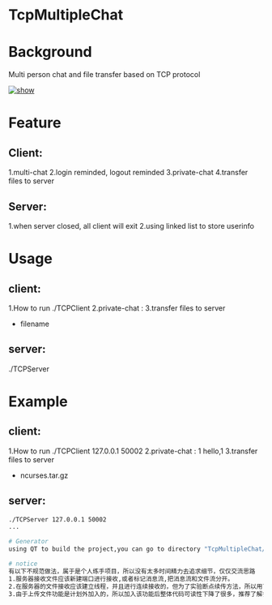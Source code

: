 # TcpMultipleChat
# Background
Multi person chat and file transfer based on TCP protocol


[![show](https://img.shields.io/badge/readme%20style-standard-brightgreen.svg?style=flat-square)](https://github.com/RichardLitt/standard-readme)


# Feature
## Client:
1.multi-chat
2.login reminded, logout reminded
3.private-chat
4.transfer files to server
## Server:
1.when server closed, all client will exit
2.using linked list to store userinfo

# Usage
## client:
1.How to run
./TCPClient <ip> <port>
2.private-chat
: <ID> <meassage>
3.transfer files to server
 + filename

## server:
./TCPServer <ip> <port>

# Example
## client:
1.How to run
./TCPClient 127.0.0.1 50002
2.private-chat
: 1 hello,1
3.transfer files to server
+ ncurses.tar.gz

## server:
```sh
./TCPServer 127.0.0.1 50002
...

# Generator
using QT to build the project,you can go to directory "TcpMultipleChat/.../build-TCPServer-Desktop-Debug" to make to generate TCPServer and TCPClient.

# notice
有以下不规范做法，属于是个人练手项目，所以没有太多时间精力去追求细节，仅仅交流思路
1.服务器接收文件应该新建端口进行接收,或者标记消息流,把消息流和文件流分开。
2.在服务器的文件接收应该建立线程，并且进行连续接收的，但为了实验断点续传方法，所以用了函数封装+标志位识别的方法来写来接收文件。
3.由于上传文件功能是计划外加入的，所以加入该功能后整体代码可读性下降了很多，推荐了解多人聊天功能的话看，v1.1源码
